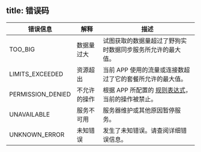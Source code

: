 title:  错误码
---

错误信息	|	解释	|  描述
---- | -------- | ---
TOO_BIG | 数据量过大 | 试图获取的数据量超过了野狗实时数据同步服务所允许的最大值。	
LIMITS_EXCEEDED | 资源超出 | 当前 APP 使用的流量或连接数超过了它的套餐所允许的最大值。
PERMISSION_DENIED | 不允许的操作 | 根据 APP 所配置的 [规则表达式](/api/sync/rule.html)，当前的操作被禁止。 	
UNAVAILABLE | 服务不可用 | 服务器维护或其他原因暂停服务。 	
UNKNOWN_ERROR | 未知错误 | 发生了未知错误。请查阅详细错误信息。	
			
